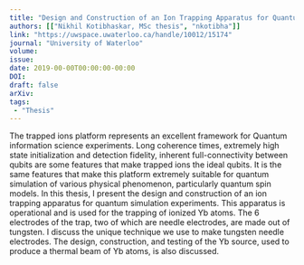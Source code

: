 ```yaml
---
title: "Design and Construction of an Ion Trapping Apparatus for Quantum Simulation Experiments"
authors: [["Nikhil Kotibhaskar, MSc thesis", "nkotibha"]]
link: "https://uwspace.uwaterloo.ca/handle/10012/15174"
journal: "University of Waterloo"
volume: 
issue: 
date: 2019-00-00T00:00:00-00:00
DOI:
draft: false
arXiv:
tags:
 - "Thesis"
---
```


The trapped ions platform represents an excellent framework for Quantum information science experiments. Long coherence times, extremely high state initialization and detection fidelity, inherent full-connectivity between qubits are some features that make trapped ions the ideal qubits. It is the same features that make this platform extremely suitable for quantum simulation of various physical phenomenon, particularly quantum spin models. In this thesis, I present the design and construction of an ion trapping apparatus for quantum simulation experiments. This apparatus is operational and is used for the trapping of ionized Yb atoms. The 6 electrodes of the trap, two of which are needle electrodes, are made out of tungsten. I discuss the unique technique we use to make tungsten needle electrodes. The design, construction, and testing of the Yb source, used to produce a thermal beam of Yb atoms, is also discussed.
